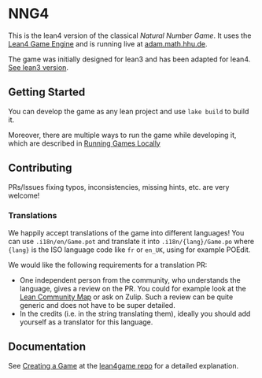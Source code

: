 # NNG4

This is the lean4 version of the classical *Natural Number Game*. It uses
the [Lean4 Game Engine](https://github.com/leanprover-community/lean4game) and is
running live at [adam.math.hhu.de](https://adam.math.hhu.de).

The game was initially designed for lean3 and has been adapted for lean4. [See lean3 version](https://www.ma.imperial.ac.uk/~buzzard/xena/natural_number_game/).

## Getting Started

You can develop the game as any lean project and use `lake build` to build it.

Moreover, there are multiple ways to run the game while developing it, which are described in
[Running Games Locally](https://github.com/leanprover-community/lean4game/blob/main/doc/running_locally.md)

## Contributing

PRs/Issues fixing typos, inconsistencies, missing hints, etc. are very welcome!

### Translations
 We happily accept translations of the game into different languages! You can use `.i18n/en/Game.pot` and translate it into `.i18n/{lang}/Game.po` where `{lang}` is the ISO language code like `fr` or `en_UK`, using for example POEdit.

 We would like the following requirements for a translation PR:

 - One independent person from the community, who understands the language, gives a review on the PR. You could for example look at the [Lean Community Map](https://leanprover-community.github.io/meet.html) or ask on Zulip. Such a review can be quite generic and does not have to be super detailed.
 - In the credits (i.e. in the string translating them), ideally you should add yourself as a translator for this language.

## Documentation

See [Creating a Game](https://github.com/leanprover-community/lean4game/blob/main/doc/create_game.md) at
the [lean4game repo](https://github.com/leanprover-community/lean4game) for a detailed
explanation.

